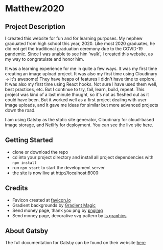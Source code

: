 # Matthew2020

## Project Description

I created this website for fun and for learning purposes. My nephew graduated from high school this year, 2020. Like most 2020 graduates, he did not get the traditional graduation ceremony due to the COVID-19 pandemic. Since I was unable to see him 'walk', I created this website, as my way to congratulate and honor him.

It was a learning experience for me in quite a few ways. It was my first time creating an image upload project. It was also my first time using Cloudinary -> it's awesome! They have heaps of features I didn't have time to explore. It was also my first time using React hooks. Not sure I have used them well, best practices, etc. But I continue to try, fail, learn, build, repeat. This project was kind of a last minute thought, so it's not as fleshed out as it could have been. But it worked well as a first project dealing with user image uploads, and it gave me ideas for similar but more advanced projects down the road.

I am using Gatsby as the static site generator, Cloudinary for cloud-based image storage, and Netlify for deployment. You can see the live site [here](https://matthew2020.netlify.app).

## Getting Started

- clone or download the repo
- cd into your project directory and install all project dependencies with `npm install`
- run `npm start` to start the development server
- the site is now live at http://localhost:8000

## Credits

- Favicon created at [favicon.io](https://favicon.io)
- Gradient backgrounds by [Gradient Magic](http://gradientmagic.com)
- Send money page, thank you png by [pngimg](http://pngimg.com/imgs/words_phrases/thank_you/)
- Send money page, decorative svg pattern by [ls graphics](https://www.ls.graphics)

## About Gatsby

The full documentation for Gatsby can be found on their website [here](https://www.gatsbyjs.org)
